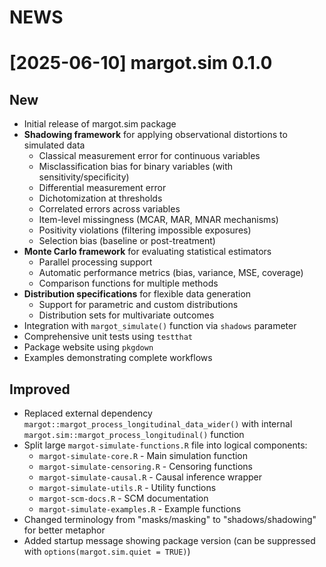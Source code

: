 # NEWS

# [2025-06-10] margot.sim 0.1.0

## New

* Initial release of margot.sim package
* **Shadowing framework** for applying observational distortions to simulated data
  - Classical measurement error for continuous variables
  - Misclassification bias for binary variables (with sensitivity/specificity)
  - Differential measurement error
  - Dichotomization at thresholds
  - Correlated errors across variables
  - Item-level missingness (MCAR, MAR, MNAR mechanisms)
  - Positivity violations (filtering impossible exposures)
  - Selection bias (baseline or post-treatment)
* **Monte Carlo framework** for evaluating statistical estimators
  - Parallel processing support
  - Automatic performance metrics (bias, variance, MSE, coverage)
  - Comparison functions for multiple methods
* **Distribution specifications** for flexible data generation
  - Support for parametric and custom distributions
  - Distribution sets for multivariate outcomes
* Integration with `margot_simulate()` function via `shadows` parameter
* Comprehensive unit tests using `testthat`
* Package website using `pkgdown`
* Examples demonstrating complete workflows

## Improved

* Replaced external dependency `margot::margot_process_longitudinal_data_wider()` with internal `margot.sim::margot_process_longitudinal()` function
* Split large `margot-simulate-functions.R` file into logical components:
  - `margot-simulate-core.R` - Main simulation function
  - `margot-simulate-censoring.R` - Censoring functions
  - `margot-simulate-causal.R` - Causal inference wrapper
  - `margot-simulate-utils.R` - Utility functions
  - `margot-scm-docs.R` - SCM documentation
  - `margot-simulate-examples.R` - Example functions
* Changed terminology from "masks/masking" to "shadows/shadowing" for better metaphor
* Added startup message showing package version (can be suppressed with `options(margot.sim.quiet = TRUE)`)
